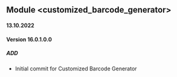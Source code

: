 ## Module <customized_barcode_generator>

#### 13.10.2022
#### Version 16.0.1.0.0
##### ADD
- Initial commit for Customized Barcode Generator
